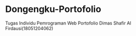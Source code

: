 # Dongengku-Portofolio
Tugas Individu Pemrograman Web Portofolio Dimas Shafir Al Firdausi(18051204062)
